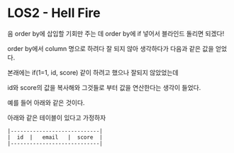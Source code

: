 # LOS2 - Hell Fire

음 order by에 삽입할 기회만 주는 데 order by에 if 넣어서 블라인드 돌리면 되겠다!

order by에서 column 명으로 하려다 잘 되지 않아 생각하다가 다음과 같은 값을 얻었다.

본래에는 if(1=1, id, score) 같이 하려고 했으나 잘되지 않았었는데

id와 score의 값을 복사해와 그것들로 부터 값을 연산한다는 생각이 들었다.

예를 들어 아래와 같은 것이다.

아래와 같은 테이블이 있다고 가정하자

```
|----------------------------|
|  id  |   email   |  score  |
|----------------------------|
```